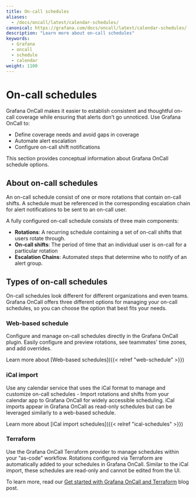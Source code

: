 ```yaml
---
title: On-call schedules
aliases:
  - /docs/oncall/latest/calendar-schedules/
canonical: https://grafana.com/docs/oncall/latest/calendar-schedules/
description: "Learn more about on-call schedules"
keywords:
  - Grafana
  - oncall
  - schedule
  - calendar
weight: 1100
---
```


# On-call schedules

Grafana OnCall makes it easier to establish consistent and thoughtful on-call coverage while ensuring that alerts don’t go unnoticed. Use Grafana OnCall to:
- Define coverage needs and avoid gaps in coverage
- Automate alert escalation
- Configure on-call shift notifications 

This section provides conceptual information about Grafana OnCall schedule options.

## About on-call schedules

An on-call schedule consist of one or more rotations that contain on-call shifts. A schedule must be referenced in the corresponding escalation chain for alert notifications to be sent to an on-call user.

A fully configured on-call schedule consists of three main components: 

- **Rotations**: A recurring schedule containing a set of on-call shifts that users rotate through.
- **On-call shifts**: The period of time that an individual user is on-call for a particular rotation
- **Escalation Chains**: Automated steps that determine who to notify of an alert group. 


## Types of on-call schedules
On-call schedules look different for different organizations and even teams. Grafana OnCall offers three different options for managing your on-call schedules, so you can choose the option that best fits your needs. 

### Web-based schedule
Configure and manage on-call schedules directly in the Grafana OnCall plugin. Easily configure and preview rotations, see teammates' time zones, and add overrides. 

Learn more about [Web-based schedules]({{< relref "web-schedule" >}})

### iCal import
Use any calendar service that uses the iCal format to manage and customize on-call schedules - Import rotations and shifts from your calendar app to Grafana OnCall for widely accessible scheduling. iCal imports appear in Grafana OnCall as read-only schedules but can be leveraged similarly to a web-based schedule.

Learn more about [iCal import schedules]({{< relref "ical-schedules" >}})

### Terraform
Use the Grafana OnCall Terraform provider to manage schedules within your “as-code” workflow. Rotations configured via Terraform are automatically added to your schedules in Grafana OnCall. Similar to the iCal import, these schedules are read-only and cannot be edited from the UI. 

To learn more, read our [Get started with Grafana OnCall and Terraform](https://grafana.com/blog/2022/08/29/get-started-with-grafana-oncall-and-terraform/) blog post.